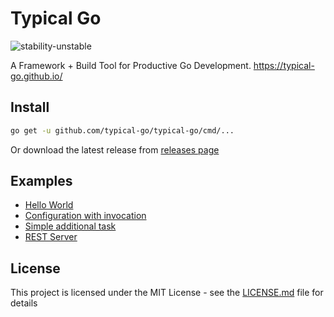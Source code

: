# Typical Go

![stability-unstable](https://img.shields.io/badge/stability-unstable-yellow.svg)

A Framework + Build Tool for Productive Go Development. <https://typical-go.github.io/>

## Install


```bash
go get -u github.com/typical-go/typical-go/cmd/...
```
Or download the latest release from [releases page](https://github.com/typical-go/typical-go/releases)


## Examples

- [Hello World](https://github.com/typical-go/typical-go/tree/master/examples/hello-world)
- [Configuration with invocation](https://github.com/typical-go/typical-go/tree/master/examples/configuration-with-invocation)
- [Simple additional task](https://github.com/typical-go/typical-go/tree/master/examples/simple-additional-task)
- [REST Server](https://github.com/typical-go/typical-rest-server)


## License

This project is licensed under the MIT License - see the [LICENSE.md](LICENSE.md) file for details




